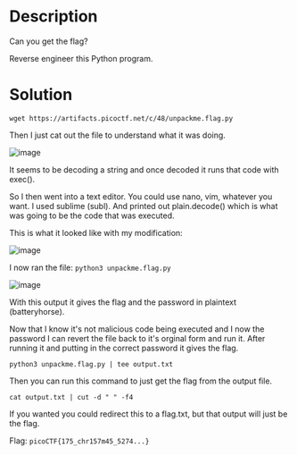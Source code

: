 # Description

Can you get the flag?

Reverse engineer this Python program.

# Solution

```wget https://artifacts.picoctf.net/c/48/unpackme.flag.py```

Then I just cat out the file to understand what it was doing.

![image](https://user-images.githubusercontent.com/91398631/236708477-58fd9035-b402-407f-beae-33d24bfe449d.png)

It seems to be decoding a string and once decoded it runs that code with exec().

So I then went into a text editor. You could use nano, vim, whatever you want. I used sublime (subl). And printed out plain.decode() which is what was going to be the code that was executed.

This is what it looked like with my modification:

![image](https://user-images.githubusercontent.com/91398631/236708621-b60ac3f3-9fea-4691-9447-c4a0b97bc89f.png)

I now ran the file: ```python3 unpackme.flag.py```

![image](https://user-images.githubusercontent.com/91398631/236708638-77cf2d3d-77bd-4969-9ede-9b041b4eb319.png)

With this output it gives the flag and the password in plaintext (batteryhorse).

Now that I know it's not malicious code being executed and I now the password I can revert the file back to it's orginal form and run it. After running it and putting in the correct password it gives the flag.

```python3 unpackme.flag.py | tee output.txt```

Then you can run this command to just get the flag from the output file.

```cat output.txt | cut -d " " -f4```

If you wanted you could redirect this to a flag.txt, but that output will just be the flag.

Flag: ```picoCTF{175_chr157m45_5274...}```
